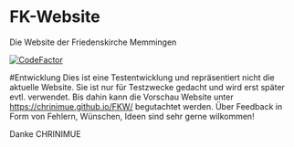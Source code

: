 # FK-Website
Die Website der Friedenskirche Memmingen

[![CodeFactor](https://www.codefactor.io/repository/github/chrinimue/fkw/badge)](https://www.codefactor.io/repository/github/chrinimue/fkw)

#Entwicklung
Dies ist eine Testentwicklung und repräsentiert nicht die aktuelle Website. Sie ist nur für Testzwecke gedacht und wird erst später evtl. verwendet. Bis dahin kann die Vorschau Website unter https://chrinimue.github.io/FKW/ begutachtet werden.
Über Feedback in Form von Fehlern, Wünschen, Ideen sind sehr gerne wilkommen!

Danke
CHRINIMUE

